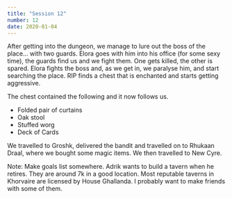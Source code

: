 ```yaml
---
title: "Session 12"
number: 12
date: 2020-01-04
---
```


After getting into the dungeon, we manage to lure out the boss of the place… with two guards. Elora goes with him into his office (for some sexy time), the guards find us and we fight them. One gets killed, the other is spared. Elora fights the boss and, as we get in, we paralyse him, and start searching the place. RIP finds a chest that is enchanted and starts getting aggressive.

The chest contained the following and it now follows us.

- Folded pair of curtains
- Oak stool
- Stuffed worg
- Deck of Cards

We travelled to Groshk, delivered the bandit and travelled on to Rhukaan Draal, where we bought some magic items. We then travelled to New Cyre.

Note: Make goals list somewhere.
Adrik wants to build a tavern when he retires. They are around 7k in a good location. Most reputable taverns in Khorvaire are licensed by House Ghallanda. I probably want to make friends with some of them.
